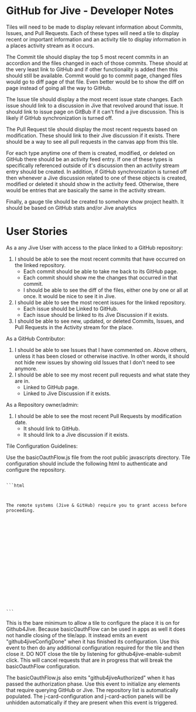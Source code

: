 GitHub for Jive - Developer Notes
=================================

Tiles will need to be made to display relevant information about Commits, Issues, and Pull Requests.
Each of these types will need a tile to display recent or important information and an activity tile 
to display information in a places activity stream as it occurs.

The Commit tile should display the top 5 most recent commits in an accordion and the files changed in each of those
commits. These should at the very least link to GitHub and if other functionality is added then this 
should still be available. Commit would go to commit page, changed files would go to diff page of that
file. Even better would be to show the diff on page instead of going all the way to GitHub.

The Issue tile should display a the most recent issue state changes. Each issue should link to a discussion in
Jive that revolved around that issue. It should link to issue page on GitBub if it can't find a jive discussion.
This is likely if GitHub synchronization is turned off.

The Pull Request tile should display the most recent requests based on modification. These should link to their Jive
discussion if it exists. There should be a way to see all pull requests in the canvas app from this tile. 

For each type anytime one of them is created, modified, or deleted on GitHub there should be an activity feed entry.
If one of these types is specifically referenced outside of it's discussion then an activity stream entry should be created.
In addition, if GitHub synchronization is turned off then whenever a Jive discussion related to one of these objects 
is created, modified or deleted it should show in the activity feed. Otherwise, there would be entries that are basically
the same in the activity stream.

Finally, a gauge tile should be created to somehow show project health. It should be based on GitHub stats and/or Jive analytics


User Stories
============

As a any Jive User with access to the place linked to a GitHub repository:
<ol>
    <li>I should be able to see the most recent commits that have occurred on the linked repository.
        <ul>
            <li>Each commit should be able to take me back to its GitHub page.</li>
            <li>Each commit should show me the changes that occurred in that commit.</li>
            <li>I should be able to see the diff of the files, either one by one or all at once. It would be nice to see it in Jive.</li>
        </ul>
    </li>
    <li>I should be able to see the most recent issues for the linked repository.
        <ul>
            <li>Each issue should be Linked to GitHub.</li>
            <li>Each issue should be linked to its Jive Discussion if it exists.</li>
        </ul>
    </li>
    <li>
        I should be able to see new, updated, or deleted Commits, Issues, and Pull Requests in the Activity stream for the place.
    </li>
</ol>

As a GitHub Contributor:
<ol>
    <li>I should be able to see Issues that I have commented on. Above others, unless it has been closed or otherwise inactive. 
    In other words, it should not hide new issues by showing old Issues that I don't need to see anymore.</li>
    <li>I should be able to see my most recent pull requests and what state they are in.
        <ul>
            <li>Linked to GitHub page.</li>
            <li>Linked to Jive Discussion if it exists.</li>
        </ul>
    </li>
</ol>

As a Repository owner/admin:
<ol>
    <li>I should be able to see the most recent Pull Requests by modification date.
        <ul>
            <li>It should link to GitHub.</li>
            <li>It should link to a Jive discussion if it exists.</li>
        </ul>
    </li>
</ol>


Tile Configuration Guidelines:
<p>Use the basicOauthFlow.js file from the root public javascripts directory.
Tile configuration should include the following html to authenticate and configure the repository.</p>
<code>
```html
<div id="j-card-authentication" class="j-card" >
    <p>The remote systems (Jive &amp; GitHub) require you to grant access before proceeding.</p>
    <div>
        <a id="github4jive-jive-authorize" href="javascript:void(0);" style="display: none;">Authorize Jive</a>
        <div id="github4jive-jive-authorize-success" style="display: none;">
            <span>Jive Authorized - OK</span>
        </div>
    </div>
    <br/>
    <div>
        <a id="github4jive-github-authorize" href="javascript:void(0);" style="display: none;">Authorize GitHub</a>
        <div id="github4jive-github-authorize-success" style="display: none;">
            <span>GitHub Authorized - OK</span>
        </div>
    </div>
</div>

<div id="j-card-configuration" class="j-card" style="display: none;">
    <p>
        Repo: <select id="projectList"></select>
    </p>
    <input id="github4jive-enable-submit" type="button" value="Save" />
</div>
```
</code>

This is the bare minimum to allow a tile to configure the place it is on for Github4Jive. Because basicOauthFlow
can be used in apps as well it does not handle closing of the tile/app. It instead emits an event "github4jiveConfigDone"
when it has finished its configuration. Use this event to then do any additional configuration required for the tile
and then close it. DO NOT close the tile by listening for github4jive-enable-submit click. This will cancel requests that
are in progress that will break the basicOauthFlow configuration.

The basicOauthFlow.js also emits "github4jiveAuthorized" when it has passed the authorization phase.  Use this event to
initialize any elements that require querying GitHub or Jive. The repository list is automatically populated.
The j-card-configuration and j-card-action panels will be unhidden automatically if they are present when this event
is triggered.

